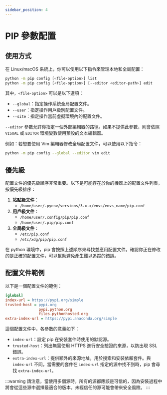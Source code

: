 ```yaml
---
sidebar_position: 4
---
```


# PIP 參數配置

## 使用方式

在 Linux/macOS 系統上，你可以使用以下指令來管理本地和全局配置：

```bash
python -m pip config [<file-option>] list
python -m pip config [<file-option>] [--editor <editor-path>] edit
```

其中，`<file-option>` 可以是以下選項：

- `--global`：指定操作系統全局配置文件。
- `--user`：指定操作用戶級別配置文件。
- `--site`：指定操作當前虛擬環境內的配置文件。

`--editor` 參數允許你指定一個外部編輯器的路徑。如果不提供此參數，則會依照 `VISUAL` 或 `EDITOR` 環境變數使用預設的文本編輯器。

例如：若想要使用 Vim 編輯器修改全局配置文件，可以使用以下指令：

```bash
python -m pip config --global --editor vim edit
```

## 優先級

配置文件的優先級順序非常重要。以下是可能存在於你的機器上的配置文件列表，按優先級排序：

1. **站點級文件**：
    - `/home/user/.pyenv/versions/3.x.x/envs/envs_name/pip.conf`
2. **用戶級文件**：
    - `/home/user/.config/pip/pip.conf`
    - `/home/user/.pip/pip.conf`
3. **全局級文件**：
    - `/etc/pip.conf`
    - `/etc/xdg/pip/pip.conf`

在 python 環境中，pip 會按照上述順序來尋找並應用配置文件。確認你正在修改的是正確的配置文件，可以幫助避免產生難以追蹤的錯誤。

## 配置文件範例

以下是一個配置文件的範例：

```ini
[global]
index-url = https://pypi.org/simple
trusted-host = pypi.org
               pypi.python.org
               files.pythonhosted.org
extra-index-url = https://pypi.anaconda.org/simple
```

這個配置文件中，各參數的意義如下：

- `index-url`：設定 pip 在安裝套件時使用的默認源。
- `trusted-host`：列出無需使用 HTTPS 進行安全驗證的來源，以防出現 SSL 錯誤。
- `extra-index-url`：提供額外的來源地址，用於搜索和安裝依賴套件。與 `index-url` 不同，當需要的套件在 `index-url` 指定的源中找不到時，pip 會尋找 `extra-index-url`。

:::warning
請注意，當使用多個源時，所有的源都應該是可信的，因為安裝過程中將會從這些源中選擇最適合的版本。未經信任的源可能會帶來安全風險。
:::